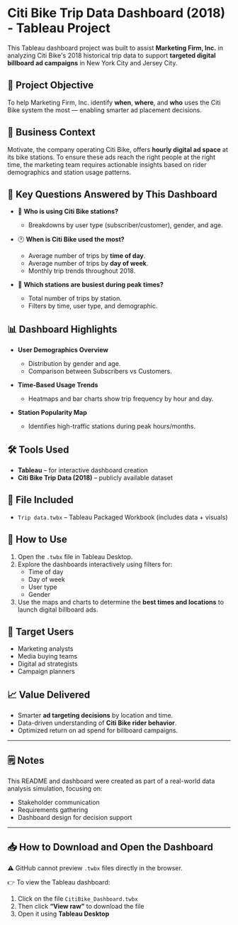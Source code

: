 # Citi Bike Trip Data Dashboard (2018) - Tableau Project

This Tableau dashboard project was built to assist **Marketing Firm, Inc.** in analyzing Citi Bike's 2018 historical trip data to support **targeted digital billboard ad campaigns** in New York City and Jersey City.

## 🎯 Project Objective

To help Marketing Firm, Inc. identify **when**, **where**, and **who** uses the Citi Bike system the most — enabling smarter ad placement decisions.

## 🧩 Business Context

Motivate, the company operating Citi Bike, offers **hourly digital ad space** at its bike stations. To ensure these ads reach the right people at the right time, the marketing team requires actionable insights based on rider demographics and station usage patterns.

## 🧠 Key Questions Answered by This Dashboard

- 👥 **Who is using Citi Bike stations?**
  - Breakdowns by user type (subscriber/customer), gender, and age.

- 🕐 **When is Citi Bike used the most?**
  - Average number of trips by **time of day**.
  - Average number of trips by **day of week**.
  - Monthly trip trends throughout 2018.

- 📍 **Which stations are busiest during peak times?**
  - Total number of trips by station.
  - Filters by time, user type, and demographic.

## 📊 Dashboard Highlights

- **User Demographics Overview**
  - Distribution by gender and age.
  - Comparison between Subscribers vs Customers.

- **Time-Based Usage Trends**
  - Heatmaps and bar charts show trip frequency by hour and day.

- **Station Popularity Map**
  - Identifies high-traffic stations during peak hours/months.

## 🛠 Tools Used

- **Tableau** – for interactive dashboard creation
- **Citi Bike Trip Data (2018)** – publicly available dataset

## 📁 File Included

- `Trip data.twbx` – Tableau Packaged Workbook (includes data + visuals)

## 🚀 How to Use

1. Open the `.twbx` file in Tableau Desktop.
2. Explore the dashboards interactively using filters for:
   - Time of day
   - Day of week
   - User type
   - Gender
3. Use the maps and charts to determine the **best times and locations** to launch digital billboard ads.

## 📌 Target Users

- Marketing analysts
- Media buying teams
- Digital ad strategists
- Campaign planners

## 📈 Value Delivered

- Smarter **ad targeting decisions** by location and time.
- Data-driven understanding of **Citi Bike rider behavior**.
- Optimized return on ad spend for billboard campaigns.

---

## 🗒️ Notes

This README and dashboard were created as part of a real-world data analysis simulation, focusing on:
- Stakeholder communication
- Requirements gathering
- Dashboard design for decision support


---

## 📥 How to Download and Open the Dashboard

⚠️ GitHub cannot preview `.twbx` files directly in the browser.

👉 To view the Tableau dashboard:

1. Click on the file `CitiBike_Dashboard.twbx`
2. Then click **“View raw”** to download the file
3. Open it using **Tableau Desktop**



